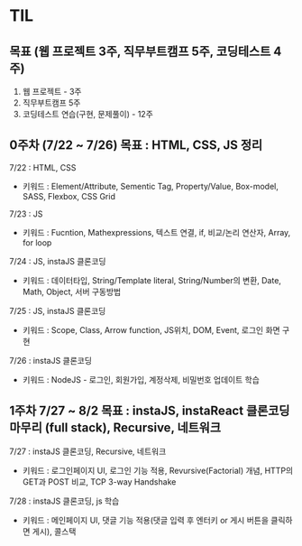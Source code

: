 # TIL

## 목표 (웹 프로젝트 3주, 직무부트캠프 5주, 코딩테스트 4주)

1. 웹 프로젝트 - 3주
2. 직무부트캠프 5주
3. 코딩테스트 연습(구현, 문제풀이) - 12주

## 0주차 (7/22 ~ 7/26) 목표 : HTML, CSS, JS 정리

7/22 : HTML, CSS

- 키워드 : Element/Attribute, Sementic Tag, Property/Value, Box-model, SASS, Flexbox, CSS Grid

7/23 : JS

- 키워드 : Fucntion, Mathexpressions, 텍스트 연결, if, 비교/논리 연산자, Array, for loop

7/24 : JS, instaJS 클론코딩

- 키워드 : 데이터타입, String/Template literal, String/Number의 변환, Date, Math, Object, 서버 구동방법

7/25 : JS, instaJS 클론코딩

- 키워드 : Scope, Class, Arrow function, JS위치, DOM, Event, 로그인 화면 구현

7/26 : instaJS 클론코딩

- 키워드 : NodeJS - 로그인, 회원가입, 계정삭제, 비밀번호 업데이트 학습

## 1주차 7/27 ~ 8/2 목표 : instaJS, instaReact 클론코딩 마무리 (full stack), Recursive, 네트워크

7/27 : instaJS 클론코딩, Recursive, 네트워크

- 키워드 : 로그인페이지 UI, 로그인 기능 적용, Revursive(Factorial) 개념, HTTP의 GET과 POST 비교, TCP 3-way Handshake

7/28 : instaJS 클론코딩, js 학습

- 키워드 : 메인페이지 UI, 댓글 기능 적용(댓글 입력 후 엔터키 or 게시 버튼을 클릭하면 게시), 콜스택

